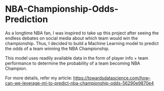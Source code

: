 # NBA-Championship-Odds-Prediction
As a longtime NBA fan, I was inspired to take up this project after seeing the endless debates on social media about which team would win the championship. Thus, I decided to build a Machine Learning model to predict the odds of a team winning the NBA Championship.

This model uses readily available data in the form of player info + team performance to determine the probability of a team becoming NBA Champion.

For more details, refer my article:
https://towardsdatascience.com/how-can-we-leverage-ml-to-predict-nba-championship-odds-56290e9870e4
